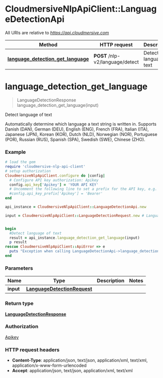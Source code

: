 # CloudmersiveNlpApiClient::LanguageDetectionApi

All URIs are relative to *https://api.cloudmersive.com*

Method | HTTP request | Description
------------- | ------------- | -------------
[**language_detection_get_language**](LanguageDetectionApi.md#language_detection_get_language) | **POST** /nlp-v2/language/detect | Detect language of text


# **language_detection_get_language**
> LanguageDetectionResponse language_detection_get_language(input)

Detect language of text

Automatically determine which language a text string is written in.  Supports Danish (DAN), German (DEU), English (ENG), French (FRA), Italian (ITA), Japanese (JPN), Korean (KOR), Dutch (NLD), Norwegian (NOR), Portuguese (POR), Russian (RUS), Spanish (SPA), Swedish (SWE), Chinese (ZHO).

### Example
```ruby
# load the gem
require 'cloudmersive-nlp-api-client'
# setup authorization
CloudmersiveNlpApiClient.configure do |config|
  # Configure API key authorization: Apikey
  config.api_key['Apikey'] = 'YOUR API KEY'
  # Uncomment the following line to set a prefix for the API key, e.g. 'Bearer' (defaults to nil)
  #config.api_key_prefix['Apikey'] = 'Bearer'
end

api_instance = CloudmersiveNlpApiClient::LanguageDetectionApi.new

input = CloudmersiveNlpApiClient::LanguageDetectionRequest.new # LanguageDetectionRequest | 


begin
  #Detect language of text
  result = api_instance.language_detection_get_language(input)
  p result
rescue CloudmersiveNlpApiClient::ApiError => e
  puts "Exception when calling LanguageDetectionApi->language_detection_get_language: #{e}"
end
```

### Parameters

Name | Type | Description  | Notes
------------- | ------------- | ------------- | -------------
 **input** | [**LanguageDetectionRequest**](LanguageDetectionRequest.md)|  | 

### Return type

[**LanguageDetectionResponse**](LanguageDetectionResponse.md)

### Authorization

[Apikey](../README.md#Apikey)

### HTTP request headers

 - **Content-Type**: application/json, text/json, application/xml, text/xml, application/x-www-form-urlencoded
 - **Accept**: application/json, text/json, application/xml, text/xml



